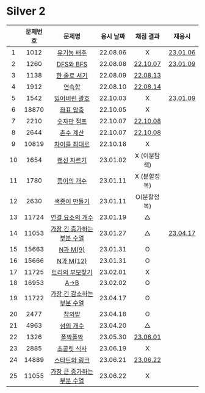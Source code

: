 # Silver 2

|     | 문제번호 |                  문제명                  | 응시 날짜 |           채점 결과           |            재응시             |
| :-: | :------: | :--------------------------------------: | :-------: | :---------------------------: | :---------------------------: |
|  1  |   1012   |         [유기농 배추](./1012.js)         | 22.08.06  |               X               | [23.01.06](./replay/1012.js)  |
|  2  |   1260   |          [DFS와 BFS](./1260.js)          | 22.08.08  |   [22.10.07](./1260_re.js)    | [23.01.09](./replay/1260.js)  |
|  3  |   1138   |        [한 줄로 서기](./1138.js)         | 22.08.09  |   [22.08.13](./1138_re.js)    |
|  4  |   1912   |           [연속합](./1912.js)            | 22.08.10  |   [22.08.14](./1912_re.js)    |
|  5  |   1542   |        [잃어버린 괄호](./1542.js)        | 22.10.03  |               X               | [23.01.09](./replay/1542.js)  |
|  6  |  18870   |         [좌표 압축](./18870.js)          | 22.10.05  |               X               |
|  7  |   2210   |         [숫자판 점프](./2210.js)         | 22.10.07  |   [22.10.08](./2210_re.js)    |
|  8  |   2644   |          [촌수 계산](./2644.js)          | 22.10.07  |   [22.10.08](./2644_re.js)    |
|  9  |  10819   |       [차이를 최대로](./10819.js)        | 22.10.18  |               X               |
| 10  |   1654   |         [랜선 자르기](./1654.js)         | 23.01.02  |         X (이분탐색)          |
| 11  |   1780   |         [종이의 개수](./1780.js)         | 23.01.11  |         X (분할정복)          |
| 12  |   2630   |        [색종이 만들기](./2630.js)        | 23.01.11  |          O(분할정복)          |
| 13  |  11724   |      [연결 요소의 개수](./11724.js)      | 23.01.19  |               △               |
| 14  |  11053   | [가장 긴 증가하는 부분 수열](./11053.js) | 23.01.27  |               △               | [23.04.17](./replay/11053.js) |
| 15  |  15663   |          [N과 M(9)](./15663.js)          | 23.01.31  |               O               |
| 16  |  15666   |         [N과 M(12)](./15666.js)          | 23.01.31  |               O               |
| 17  |  11725   |      [트리의 부모찾기](./11725.js)       | 23.02.01  |               X               |
| 18  |  16953   |            [A->B](./16953.js)            | 23.02.02  |               O               |
| 19  |  11722   | [가장 긴 감소하는 부분 수열](./11722.js) | 23.04.17  |               O               |
| 20  |   2477   |           [참외밭](./2477.js)            | 23.04.18  |               O               |
| 21  |   4963   |          [섬의 개수](./4963.js)          | 23.04.20  |               △               |
| 22  |   1326   |          [폴짝폴짝](./1326.js)           | 23.05.30  | [23.06.01](./replay/1326.js)  |
| 23  |   2885   |         [초콜릿 식사](./2885.js)         | 23.06.19  |               X               |
| 24  |  14889   |       [스타트와 링크](./14889.js)        | 23.06.21  | [23.06.22](./replay/14889.js) |
| 25  |  11055   | [가장 큰 증가하는 부분 수열](./11055.js) | 23.06.22  |               X               |
